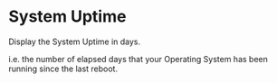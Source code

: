 # System Uptime

Display the System Uptime in days.

i.e. the number of elapsed days that your Operating System has been running since the last reboot.

